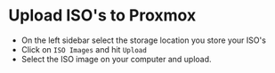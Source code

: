 

# Upload ISO's to Proxmox

- On the left sidebar select the storage location you store your ISO's
- Click on `ISO Images` and hit `Upload`
- Select the ISO image on your computer and upload.
